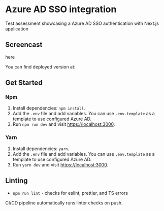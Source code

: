 # Azure AD SSO integration

Test assessment showcasing a Azure AD SSO authentication with Next.js application

## Screencast

here

You can find deployed version at: <here>

## Get Started

### Npm

1. Install dependencies: `npm install`.
2. Add the `.env` file and add variables. You can use `.env.template` as a template to use configured Azure AD.
3. Run `npm run dev` and visit <https://localhost:3000>.

### Yarn

1. Install dependencies: `yarn`.
2. Add the `.env` file and add variables. You can use `.env.template` as a template to use configured Azure AD.
3. Run `yarn dev` and visit <https://localhost:3000>.

## Linting

- `npm run lint` - checks for eslint, prettier, and TS errors

CI/CD pipeline automatically runs linter checks on push.
